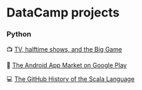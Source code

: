 # DataCamp projects

### Python

:tv: [TV, halftime shows, and the Big Game](https://github.com/mluisamc/DataCamp-projects/blob/master/Python/TV_halftime_shows_and_the_Big_Game.ipynb)

:iphone: [The Android App Market on Google Play](https://github.com/mluisamc/DataCamp-projects/blob/master/Python/The_Android_App_Market_on_Google_Play.ipynb)

:computer: [The GitHub History of the Scala Language](https://github.com/mluisamc/DataCamp-projects/blob/master/Python/GitHub_History_of_Scala.ipynb)

